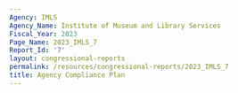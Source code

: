 ```yaml
---
Agency: IMLS
Agency_Name: Institute of Museum and Library Services
Fiscal_Year: 2023
Page_Name: 2023_IMLS_7
Report_Id: '7'
layout: congressional-reports
permalink: /resources/congressional-reports/2023_IMLS_7
title: Agency Compliance Plan
---
```

